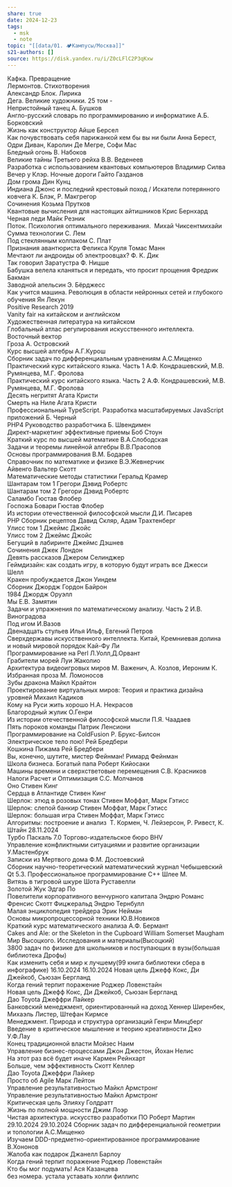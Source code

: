 ```yaml
---
share: true
date: 2024-12-23
tags:
  - msk
  - note
topic: "[[data/01. 🏕️Кампусы/Москва]]"
s21-authors: []
source: https://disk.yandex.ru/i/Z0cLFlC2P3qKxw
---
```


Кафка. Превращение	 		
Лермонтов. Стихотворения	 		
Александр Блок. Лирика	 		
Дега. Великие художники. 25 том	-		
Непристойный танец	А. Бушков		
Англо-русский словарь по программированию и информатике	А.Б. Борковский		
Жизнь как конструктор	Айше Берсел		
Как почувствовать себя парижанкой кем бы вы ни были	Анна Берест, Одри Диван, Каролин Де Мегре, Софи Мас		
Бледный огонь	В. Набоков 		
Великие тайны Третьего рейха	В.В. Веденеев		
Разработка с использованием квантовых компьютеров	Владимир Силва		
Вечер у Клэр. Ночные дороги	Гайто Газданов		
Дом грома	Дин Кунц		
Индиана Джонс и последний крестовый поход / Искатели потерянного ковчега	К. Блэк, Р. Макгрегор		
Сочинения	Козьма Прутков		
Квантовые вычисления для настоящих айтишников	Крис Бернхард		
Черная леди	Майк Резник		
Поток. Психология оптимального переживания. 	Михай Чиксентмихайи		
Сумма технологии	С. Лем		
Под стеклянным колпаком	С. Плат		
Признания авантюриста Феликса Круля	Томас Манн		
Мечтают ли андроиды об электроовцах?	Ф. К. Дик		
Так говорил Заратустра	Ф. Ницше		
Бабушка велела кланяться и передать, что просит прощения	Фредрик Бакман		
Заводной апельсин	Э. Бёрджесс		
Как учится машина. Революция в области нейронных сетей и глубокого обучения	Ян Лекун		
Positive Research 2019	 		
Vanity fair на китайском и английском	 		
Художественная литература на китайском	 		
Глобальный атлас регулирования искусственного интеллекта. Восточный вектор	 		
Гроза	А. Островский		
Курс высшей алгебры	А.Г.Курош		
Сборник задач по дифференциальным уравнениям	А.С.Мищенко		
Практический курс китайского языка. Часть 1	А.Ф. Кондрашевский, М.В. Румянцева, М.Г. Фролова		
Практический курс китайского языка. Часть 2	А.Ф. Кондрашевский, М.В. Румянцева, М.Г. Фролова		
Десять негритят	Агата Кристи		
Смерть на Ниле	Агата Кристи		
Профессиональный TypeScript. Разработка масштабируемых JavaScript приложений	Б. Черный		
PHP4 Руководство разработчика	Б. Швендимен		
Директ-маркетинг эффективные приемы	Боб Стоун		
Краткий курс по высшей математике	В.А.Слободская		
Задачи и теоремы линейной алгебры	В.В.Прасопов		
Основы программирования	В.М. Бодарев		
Справочник по математике и физике	В.Э.Жевнерчик		
Айвенго	Вальтер Скотт		
Математические методы статистики	Геральд Крамер		
Шантарам том 1	Грегори Дэвид Робертс		
Шантарам том 2	Грегори Дэвид Робертс		
Саламбо	Гюстав Флобер		
Госпожа Бовари	Гюстав Флобер		
Из истории отечественной философской мысли	Д.И. Писарев		
PHP Сборник рецептов	Давид Скляр, Адам Трахтенберг		
Улисс том 1	Джеймс Джойс		
Улисс том 2	Джеймс Джойс		
Бегущий в лабиринте	Джеймс Дэшнев		
Сочинения	Джек Лондон		
Девять рассказов	Джером Селинджер		
Геймдизайн: как создать игру, в которую будут играть все	Джесси Шелл		
Кракен пробуждается	Джон Уиндем		
Сборник	Джордж Гордон Байрон		
1984	Джордж Оруэлл		
Мы	Е.В. Замятин		
Задачи и упражнения по математическому анализу. Часть 2	И.В. Виноградова		
Под игом	И.Вазов		
Двенадцать стульев	Илья Ильф, Евгений Петров		
Сверхдержавы искусственного интеллекта. Китай, Кремниевая долина и новый мировой порядок	Кай-Фу Ли		
Программирование на Perl	Л.Уолл,Д.Орвант		
Грабители морей	Луи Жаколио		
Архитектура видеоигровых миров	М. Важенич, А. Козлов, Иероним К.		
Избранная проза	М. Ломоносов		
Зубы дракона	Майкл Крайтон		
Проектирование виртуальных миров: Теория и практика дизайна уровней	Михаил Кадиков		
Кому на Руси жить хорошо	Н.А. Некрасов		
Благородный жулик	О.Генри		
Из истории отечественной философской мысли	П.Я. Чаадаев		
Пять пороков команды	Патрик Ленсиони		
Программирование на ColdFusion	Р. Брукс-Билсон		
Электрическое тело пою!	Рей Бредбери		
Кошкина Пижама	Рей Бредбери		
Вы, конечно, шутите, мистер Фейнман!	Римард Фейнман		
Школа бизнеса. Богатый папа	Роберт Кийосаки		
Машины времени и сверхстветовые перемещения	С.В. Красников		
Налоги Расчет и Оптимизация	С.С. Молчанов		
Оно	Стивен Кинг		
Сердца в Атлантиде	Стивен Кинг		
Шерлок: этюд в розовых тонах	Стивен Моффат, Марк Гэтисс		
Шерлок: слепой банкир	Стивен Моффат, Марк Гэтисс		
Шерлок: большая игра	Стивен Моффат, Марк Гэтисс		
Алгоритмы: построение и анализ 	Т. Кормен, Ч. Лейзерсон, Р. Ривест, К. Штайн	28.11.2024	
Турбо Паскаль 7.0	Торгово-издательское бюро BHV		
Управление конфликтными ситуациями и развитие организации	У.Мастенбрук		
Записки из Мертвого дома	Ф.М. Достоевский		
Сборник научно-теоретический математический журнал	Чебышевский		
Qt 5.3. Профессиональное программирование С++	Шлее М.		
Витязь в тигровой шкуре	Шота Руставелли		
Золотой Жук	Эдгар По		
Повелители корпоративного венчурного капитала	Эндрю Романс		
Френсис Скотт Фицжеральд	Эндрю Тернбулл		
Малая энциклопедия трейдера	Эрик Нейман		
Основы микропроцессорной техники	Ю.В.Новиков		
Краткий курс математического анализа	A.Ф. Бермант		
Cakes and Ale: or the Skeleton in the Cupboard	William Somerset Maugham		
Мир Высоцкого. Исследования и материалы(Высоцкий)			
3800 задач по физике для школьников и поступающих в вузы(большая библиотека Дрофы)			
Как изменить себя и мир к лучшему(99 книга библиотеки сбера в инфографике)		16.10.2024	16.10.2024
Новая цель	Джефф Кокс, Ди Джейкоб, Сьюзан Бергланд		
Когда гений терпит поражение	Роджер Ловенстайн		
Новая цель	Джефф Кокс, Ди Джейкоб, Сьюзан Бергланд		
Дао Toyota	Джеффри Лайкер		
Банковский менеджмент, ориентированный на доход	Хеннер Ширенбек, Михаэль Листер, Штефан Кирмсе		
Менеджмент. Природа и структура организаций	Генри Минцберг		
Введение в критическое мышление и теорию креативности	Джо У.Ф.Лау		
Конец традиционной власти 	Мойзес Наим		
Управление бизнес-процессами	Джон Джестон, Йохан Нелис		
На этот раз всё будет иначе	Кармен Рейнхарт		
Больше, чем эффективность	Скотт Келлер		
Дао Toyota	Джеффри Лайкер		
Просто об Agile	Марк Лейтон		
Управление результативностью	Майкл Армстронг		
Управление результативностью	Майкл Армстронг		
Критическая цель	Элияху Голдратт		
Жизнь по полной мощности 	Джим Лоэр		
Чистая архитектура. искусство разработки ПО	Роберт Мартин	29.10.2024	29.10.2024
Сборник задач по дифференциальной геометрии и топологии	А.С.Мищенко		
Изучаем DDD-предметно-ориентированное программирование	В.Хононов		
Жалоба как подарок	Джанелл Барлоу		
Когда гений терпит поражение	Роджер Ловенстайн		
Кто бы мог подумать!	Ася Казанцева		
без номера. устала уставать 	холли филлипс		
